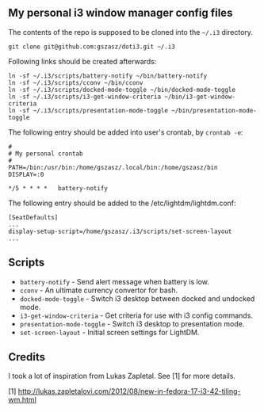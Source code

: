 My personal i3 window manager config files
------------------------------------------

The contents of the repo is supposed to be cloned into the `~/.i3`
directory.


```
git clone git@github.com:gszasz/doti3.git ~/.i3
```

Following links should be created afterwards:

```
ln -sf ~/.i3/scripts/battery-notify ~/bin/battery-notify
ln -sf ~/.i3/scripts/cconv ~/bin/cconv
ln -sf ~/.i3/scripts/docked-mode-toggle ~/bin/docked-mode-toggle
ln -sf ~/.i3/scripts/i3-get-window-criteria ~/bin/i3-get-window-criteria
ln -sf ~/.i3/scripts/presentation-mode-toggle ~/bin/presentation-mode-toggle
```

The following entry should be added into user's crontab, by `crontab -e`:

```
#
# My personal crontab
#
PATH=/bin:/usr/bin:/home/gszasz/.local/bin:/home/gszasz/bin
DISPLAY=:0

*/5 * * * *   battery-notify
```

The following entry should be added to the /etc/lightdm/lightdm.conf:

```
[SeatDefaults]
...
display-setup-script=/home/gszasz/.i3/scripts/set-screen-layout
...
```

Scripts
-------
* `battery-notify` - Send alert message when battery is low.
* `cconv` - An ultimate currency convertor for bash.
* `docked-mode-toggle` - Switch i3 desktop between docked and undocked mode.
* `i3-get-window-criteria` - Get criteria for use with i3 config commands.
* `presentation-mode-toggle` - Switch i3 desktop to presentation mode.
* `set-screen-layout` - Initial screen settings for LightDM.


Credits
-------

I took a lot of inspiration from Lukas Zapletal. See [1] for more details.

[1] http://lukas.zapletalovi.com/2012/08/new-in-fedora-17-i3-42-tiling-wm.html
